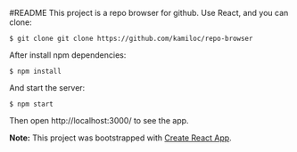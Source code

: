 #README
This project is a repo browser for github. Use React, and you can clone:
```
$ git clone git clone https://github.com/kamiloc/repo-browser
```
After install npm dependencies:
```
$ npm install
```
And start the server:
```
$ npm start
```
Then open http://localhost:3000/ to see the app.

**Note:**
This project was bootstrapped with [Create React App](https://github.com/facebookincubator/create-react-app).
